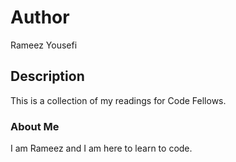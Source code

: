 # Author
Rameez Yousefi

## Description
This is a collection of my readings for Code Fellows.

### About Me
I am Rameez and I am here to learn to code.
